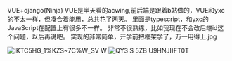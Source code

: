 VUE+django(Ninja)
VUE是半天看的acwing,前后端是跟着b站做的，VUE和yxc的不太一样，但凑合着能用，总共花了两天。
里面是typescript，和yxc的JavaScript在配置上有很多不一样。
非常不很熟练，比如我现在不会改后端id这个问题，以后再说吧。
实现的非常简单，开学前把框架学了，万一用得上.jpg

![IKTC5HG_1%KZS~7C%W_SV W](https://github.com/lvdongupc/music/assets/96762254/998f6200-b627-42f4-b290-49ce38212aa4)
![QY3 S `5ZB `U9HNJI)FT0T](https://github.com/lvdongupc/music/assets/96762254/be37995d-c137-4cf4-8bc7-aff03bb7f244)

